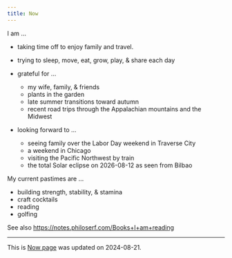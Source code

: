 ```yaml
---
title: Now
---
```


I am …

- taking time off to enjoy family and travel.

- trying to sleep, move, eat, grow, play, & share each day

- grateful for …
  - my wife, family, & friends
  - plants in the garden
  - late summer transitions toward autumn
  - recent road trips through the Appalachian mountains and the Midwest

- looking forward to …
  - seeing family over the Labor Day weekend in Traverse City
  - a weekend in Chicago
  - visiting the Pacific Northwest by train
  - the total Solar eclipse on 2026-08-12 as seen from Bilbao

My current pastimes are …

- building strength, stability, & stamina
- craft cocktails
- reading
- golfing

See also <https://notes.philoserf.com/Books+I+am+reading>

---

This is [Now page](https://nownownow.com/about) was updated on 2024-08-21.
